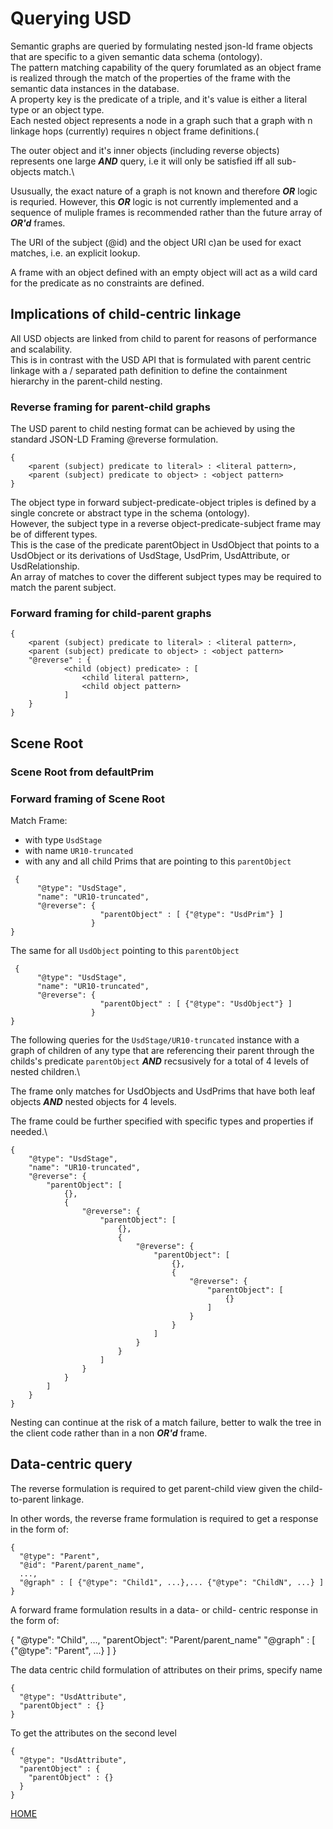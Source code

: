  
# Querying USD

Semantic graphs are queried by formulating nested json-ld frame objects that are specific to a given semantic data schema (ontology).\
The pattern matching capability of the query forumlated as an object frame is realized through the match of the properties of the frame with the semantic data instances in the database.\
A property key is the predicate of a triple, and it's value is either a literal type or an object type.\
Each nested object represents a node in a graph such that a graph with n linkage hops (currently) requires n object frame definitions.\(

The outer object and it's inner objects (including reverse objects) represents one large ***AND*** query, i.e it will only be satisfied iff all sub-objects match.\\

Ususually, the exact nature of a graph is not known and therefore ***OR*** logic is requried. However, this ***OR*** logic is not currently implemented and a sequence of muliple frames is recommended rather than the future array of ***OR'd*** frames.

The URI of the subject (@id) and the object URI c)an be used for exact matches, i.e. an explicit lookup.

A frame with an object defined with an empty object will act as a wild card for the predicate as no constraints are defined.

## Implications of child-centric linkage

All USD objects are linked from child to parent for reasons of performance and scalability.\
This is in contrast with the USD API that is formulated with parent centric linkage with a / separated path definition to define the containment hierarchy in the parent-child nesting.

### Reverse framing for parent-child graphs

The USD parent to child nesting format can be achieved by using the standard JSON-LD Framing @reverse formulation.
```
{
    <parent (subject) predicate to literal> : <literal pattern>,
    <parent (subject) predicate to object> : <object pattern>
}
```
The object type in forward subject-predicate-object triples is defined by a single concrete or abstract type in the schema (ontology).\
However, the subject type in a reverse object-predicate-subject frame may be of different types.\
This is the case of the predicate parentObject in UsdObject that points to a UsdObject or its derivations of UsdStage, UsdPrim, UsdAttribute, or UsdRelationship.\
An array of matches to cover the different subject types may be required to match the parent subject.


### Forward framing for child-parent graphs

```
{
    <parent (subject) predicate to literal> : <literal pattern>,
    <parent (subject) predicate to object> : <object pattern>
    "@reverse" : {
            <child (object) predicate> : [
                <child literal pattern>,
                <child object pattern>
            ]
    }
}
```


## Scene Root

### Scene Root from defaultPrim


### Forward framing of Scene Root
Match Frame:
 - with type ```UsdStage```
 - with name ```UR10-truncated```
 - with any and all child Prims that are pointing to this ```parentObject```
```
 {
      "@type": "UsdStage",
      "name": "UR10-truncated",
      "@reverse": {
                    "parentObject" : [ {"@type": "UsdPrim"} ]
                  }
}
```

The same for all ```UsdObject``` pointing to this ```parentObject```

```
 {
      "@type": "UsdStage",
      "name": "UR10-truncated",
      "@reverse": {
                    "parentObject" : [ {"@type": "UsdObject"} ]
                  }
}
```


The following queries for the ```UsdStage/UR10-truncated``` instance with a graph of children of any type that are referencing their parent through the childs's predicate ```parentObject``` ***AND*** recsusively for a total of 4 levels of nested children.\

The frame only matches for UsdObjects and UsdPrims that have both leaf objects ***AND*** nested objects for 4 levels.

The frame could be further specified with specific types and properties if needed.\

```
{
    "@type": "UsdStage",
    "name": "UR10-truncated",
    "@reverse": {
        "parentObject": [
            {},
            {
                "@reverse": {
                    "parentObject": [
                        {},
                        {
                            "@reverse": {
                                "parentObject": [
                                    {},
                                    {
                                        "@reverse": {
                                            "parentObject": [
                                                {}
                                            ]
                                        }
                                    }
                                ]
                            }
                        }
                    ]
                }
            }
        ]
    }
}
```

Nesting can continue at the risk of a match failure, better to walk the tree in the client code rather than in a non ***OR'd*** frame.



## Data-centric query 

The reverse formulation is required to get parent-child view given the child-to-parent linkage. 

In other words, the reverse frame formulation is required to get a response in the form of:

```
{
  "@type": "Parent",
  "@id": "Parent/parent_name",
  ...,
  "@graph" : [ {"@type": "Child1", ...},... {"@type": "ChildN", ...} ]
}
```

A forward frame formulation results in a data- or child- centric response in the form of:

{
  "@type": "Child",
  ...,
  "parentObject": "Parent/parent_name"
  "@graph" : [ {"@type": "Parent", ...} ]
}

The data centric child formulation of attributes on their prims, specify name 
 
```
{
  "@type": "UsdAttribute",
  "parentObject" : {}
}
```
To get the attributes on the second level
```
{
  "@type": "UsdAttribute",
  "parentObject" : { 
    "parentObject" : {}
  }
}
```


[HOME](../../README.md)